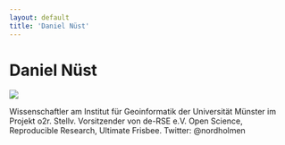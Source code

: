```yaml
---
layout: default
title: 'Daniel Nüst'
---
```


# Daniel Nüst

![](https://www.gravatar.com/avatar/d46f26233c2bd03a3993a205a14b6a91)

Wissenschaftler am Institut für Geoinformatik der Universität Münster im Projekt o2r.
Stellv. Vorsitzender von de-RSE e.V.
Open Science, Reproducible Research, Ultimate Frisbee.
Twitter: @nordholmen